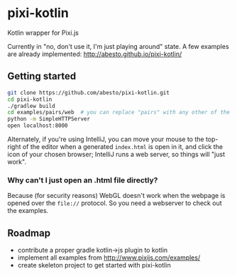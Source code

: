 # pixi-kotlin

Kotlin wrapper for Pixi.js

Currently in "no, don't use it, I'm just playing around" state. A few examples are already implemented: http://abesto.github.io/pixi-kotlin/

## Getting started

```sh
git clone https://github.com/abesto/pixi-kotlin.git
cd pixi-kotlin
./gradlew build
cd examples/pairs/web  # you can replace "pairs" with any other of the subprojects
python -m SimpleHTTPServer
open localhost:8000
```

Alternately, if you're using IntelliJ, you can move your mouse to the top-right of the editor when a generated `index.html` is open in it, and click the icon of your chosen browser; IntelliJ runs a web server, so things will "just work".

### Why can't I just open an .html file directly?

Because (for security reasons) WebGL doesn't work when the webpage is opened over the `file://` protocol. So you
need a webserver to check out the examples.

## Roadmap

 - contribute a proper gradle kotlin->js plugin to kotlin
 - implement all examples from http://www.pixijs.com/examples/
 - create skeleton project to get started with pixi-kotlin

